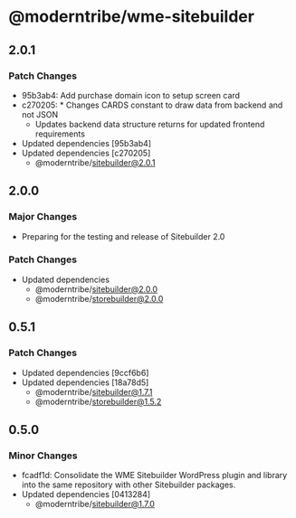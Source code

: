 # @moderntribe/wme-sitebuilder

## 2.0.1

### Patch Changes

- 95b3ab4: Add purchase domain icon to setup screen card
- c270205: \* Changes CARDS constant to draw data from backend and not JSON
  - Updates backend data structure returns for updated frontend requirements
- Updated dependencies [95b3ab4]
- Updated dependencies [c270205]
  - @moderntribe/sitebuilder@2.0.1

## 2.0.0

### Major Changes

- Preparing for the testing and release of Sitebuilder 2.0

### Patch Changes

- Updated dependencies
  - @moderntribe/sitebuilder@2.0.0
  - @moderntribe/storebuilder@2.0.0

## 0.5.1

### Patch Changes

- Updated dependencies [9ccf6b6]
- Updated dependencies [18a78d5]
  - @moderntribe/sitebuilder@1.7.1
  - @moderntribe/storebuilder@1.5.2

## 0.5.0

### Minor Changes

- fcadf1d: Consolidate the WME Sitebuilder WordPress plugin and library into the same repository with other Sitebuilder packages.
- Updated dependencies [0413284]
  - @moderntribe/sitebuilder@1.7.0
